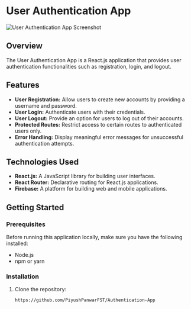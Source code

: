 # User Authentication App

![User Authentication App Screenshot](screenshot.png)

## Overview

The User Authentication App is a React.js application that provides user authentication functionalities such as registration, login, and logout.

## Features

- **User Registration:** Allow users to create new accounts by providing a username and password.
- **User Login:** Authenticate users with their credentials.
- **User Logout:** Provide an option for users to log out of their accounts.
- **Protected Routes:** Restrict access to certain routes to authenticated users only.
- **Error Handling:** Display meaningful error messages for unsuccessful authentication attempts.

## Technologies Used

- **React.js:** A JavaScript library for building user interfaces.
- **React Router:** Declarative routing for React.js applications.
- **Firebase:** A platform for building web and mobile applications.

## Getting Started

### Prerequisites

Before running this application locally, make sure you have the following installed:

- Node.js
- npm or yarn

### Installation

1. Clone the repository:

   ```bash
   https://github.com/PiyushPanwarFST/Authentication-App
